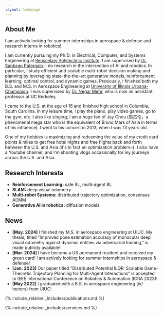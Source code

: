 ```yaml
---
layout: homepage
---
```


## About Me
I am actively looking for summer internships in aerospace & defense and research interns in robotics!

I am currently pursuing my  Ph.D.  in Electrical, Computer, and Systems Engineering at [Rensselaer Polytechnic Institute](https://ecse.rpi.edu/). I am supervised by [Dr. Santiago Paternain](https://sites.ecse.rpi.edu/~paters/). I do research in the intersection of AI and robotics. In particular, I study efficient and scalable multi-robot decision making and planning by leveraging state-the-the-art generative models, reinforcement learning, optimal control, and dynamic games. Previously, I finished both my B.S. and M.S. in Aerospace Engineering at [University of Illinois Urbana-Champaign](https://aerospace.illinois.edu/). I was supervised by [Dr. Negar Mehr](https://negarmehr.com/), who is now an assistant professor at UC Berkeley.

I came to the U.S. at the age of 16 and finished high school in Columbia, South Carolina. In my leisure time, I play the piano, play video games, go to the gym, etc. I also like singing; I am a huge fan of Jay Chou (周杰伦，a phenomenal mega star who is the equivalent of Bruno Mars of Asia in terms of his influence). I went to his concert in 2013, when I was 13 years old. 

One of my hobbies is maximizing and redeeming the value of my credit card points & miles to get free hotel nights and free flights back and forth between the U.S. and Asia (it's in fact an optimization problem~). I also have a Youtube channel, and I'm shooting vlogs occasionally for my journeys across the U.S. and Asia.

## Research Interests

- **Reinforcement Learning:** safe RL, multi-agent RL
- **SLAM:** deep visual odometry
- **Multi-robot Systems:** distributed trajectory optimization, consensus ADMM
- **Generative AI in robotics:** diffusion models

## News

- **[May. 2024]** I finished my M.S. in aerospace engineering at UIUC. My thesis, titled "Improved pose estimation accuracy of monocular deep visual odometry against dynamic entities via adversarial training," is made publicly available!
- **[Mar. 2024]** I have become a US permanent resident and received my green card! I am actively looking for summer internships in aerospace & defense!
- **[Jan. 2023]** Our paper titled "Distributed Potential ILQR: Scalable Game-Theoretic Trajectory Planning for
Multi-Agent Interactions" is accepted to IEEE International Conference on Robotics & Automation (ICRA 2023)!
- **[May 2022]** I graduated with a B.S. in aerospace engineering (w/ honors) from UIUC!

{% include_relative _includes/publications.md %}

{% include_relative _includes/services.md %}
